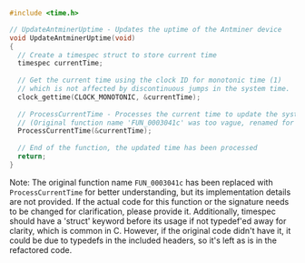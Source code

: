 ```c
#include <time.h>

// UpdateAntminerUptime - Updates the uptime of the Antminer device
void UpdateAntminerUptime(void)
{
  // Create a timespec struct to store current time
  timespec currentTime;
  
  // Get the current time using the clock ID for monotonic time (1)
  // which is not affected by discontinuous jumps in the system time.
  clock_gettime(CLOCK_MONOTONIC, &currentTime);
  
  // ProcessCurrentTime - Processes the current time to update the system uptime
  // (Original function name 'FUN_0003041c' was too vague, renamed for clarity)
  ProcessCurrentTime(&currentTime);
  
  // End of the function, the updated time has been processed
  return;
}
```

Note: The original function name `FUN_0003041c` has been replaced with `ProcessCurrentTime` for better understanding, but its implementation details are not provided. If the actual code for this function or the signature needs to be changed for clarification, please provide it. Additionally, timespec should have a 'struct' keyword before its usage if not typedef'ed away for clarity, which is common in C. However, if the original code didn't have it, it could be due to typedefs in the included headers, so it's left as is in the refactored code.